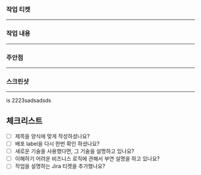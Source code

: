 ### 작업 티켓 <!-- [필수] 작업 티켓의 링크를 넣어주세요 -->
<hr/>


### 작업 내용 <!-- [필수] 작업 내용을 간결하게 설명해주세요 -->
<hr/>


### 주안점 <!-- [선택] 유심히 봐주었으면 하는 부분을 설명해주세요 -->
<hr/>


### 스크린샷 <!-- [선택] 작업한 UI의 스크린샷을 넣어주세요 -->
<hr/>
is 2223sadsadsds


## 체크리스트
- [ ] 제목을 양식에 맞게 작성하셨나요?
- [ ] 배포 label을 다시 한번 확인 하셨나요?
- [ ] 새로운 기술을 사용했다면, 그 기술을 설명하고 있나요?
- [ ] 이해하기 어려운 비즈니스 로직에 관해서 부연 설명을 하고 있나요?
- [ ] 작업을 설명하는 Jira 티켓을 추가했나요?